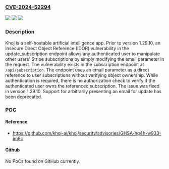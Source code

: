 ### [CVE-2024-52294](https://cve.mitre.org/cgi-bin/cvename.cgi?name=CVE-2024-52294)
![](https://img.shields.io/static/v1?label=Product&message=khoj&color=blue)
![](https://img.shields.io/static/v1?label=Version&message=%3C%201.29.0%20&color=brightgreen)
![](https://img.shields.io/static/v1?label=Vulnerability&message=CWE-639%3A%20Authorization%20Bypass%20Through%20User-Controlled%20Key&color=brightgreen)

### Description

Khoj is a self-hostable artificial intelligence app. Prior to version 1.29.10, an Insecure Direct Object Reference (IDOR) vulnerability in the update_subscription endpoint allows any authenticated user to manipulate other users' Stripe subscriptions by simply modifying the email parameter in the request. The vulnerability exists in the subscription endpoint at `/api/subscription`. The endpoint uses an email parameter as a direct reference to user subscriptions without verifying object ownership. While authentication is required, there is no authorization check to verify if the authenticated user owns the referenced subscription. The issue was fixed in version 1.29.10. Support for arbitrarily presenting an email for update has been deprecated.

### POC

#### Reference
- https://github.com/khoj-ai/khoj/security/advisories/GHSA-hq4h-w933-jm6c

#### Github
No PoCs found on GitHub currently.

